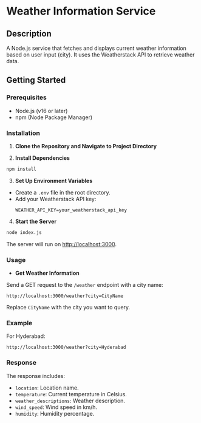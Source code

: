 
# Weather Information Service

## Description

A Node.js service that fetches and displays current weather information based on user input (city). It uses the Weatherstack API to retrieve weather data.

## Getting Started

### Prerequisites

- Node.js (v16 or later)
- npm (Node Package Manager)

### Installation

1. **Clone the Repository and Navigate to Project Directory**

2. **Install Dependencies**

  ```bash
  npm install
  ```

3. **Set Up Environment Variables**

  - Create a `.env` file in the root directory.
  - Add your Weatherstack API key:
    ```
    WEATHER_API_KEY=your_weatherstack_api_key
    ```

4. **Start the Server**

  ```bash
  node index.js
  ```

  The server will run on [http://localhost:3000](http://localhost:3000).

### Usage

- **Get Weather Information**

 Send a GET request to the `/weather` endpoint with a city name:

 ```
 http://localhost:3000/weather?city=CityName
 ```

 Replace `CityName` with the city you want to query.

### Example

For Hyderabad:

```
http://localhost:3000/weather?city=Hyderabad
```

### Response

The response includes:

- `location`: Location name.
- `temperature`: Current temperature in Celsius.
- `weather_descriptions`: Weather description.
- `wind_speed`: Wind speed in km/h.
- `humidity`: Humidity percentage.
